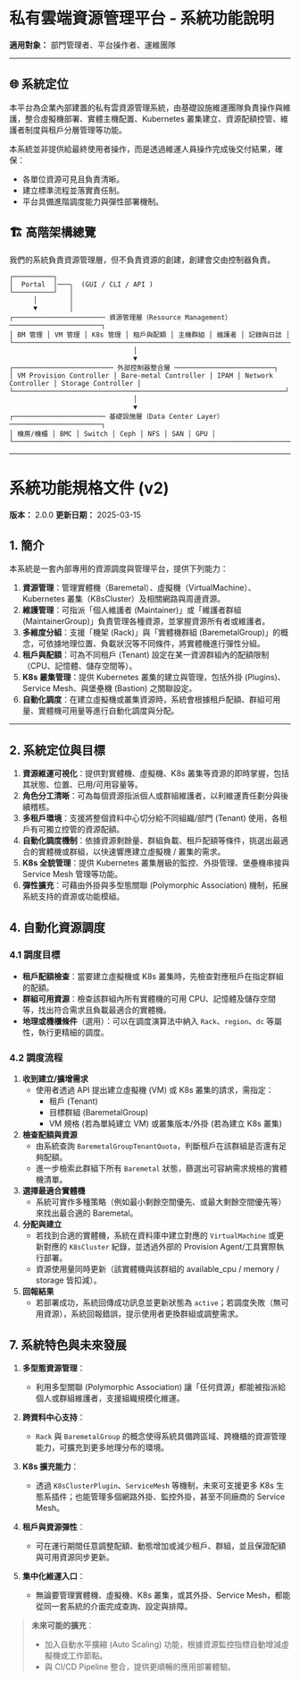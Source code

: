 # 私有雲端資源管理平台 - 系統功能說明

**適用對象：** 部門管理者、平台操作者、運維團隊

---

## 🌐 系統定位

本平台為企業內部建置的私有雲資源管理系統，由基礎設施維運團隊負責操作與維護，整合虛擬機部署、實體主機配置、Kubernetes 叢集建立、資源配額控管、維護者制度與租戶分層管理等功能。

本系統並非提供給最終使用者操作，而是透過維運人員操作完成後交付結果，確保：

- 各單位資源可見且負責清晰。
- 建立標準流程並落實責任制。
- 平台具備進階調度能力與彈性部署機制。

## 🏗️ 高階架構總覽
我們的系統負責資源管理層，但不負責資源的創建，創建會交由控制器負責。
```text
┌──────────┐
│  Portal  │───╮  (GUI / CLI / API )
└──────────┘   │
      │        │
      ▼        │
┌─────────────────────── 資源管理層（Resource Management） ───────────────────────┐
│ BM 管理 │ VM 管理 │ K8s 管理 │ 租戶與配額 │ 主機群組 │ 維護者 │ 記錄與日誌 │
└────────────────────────────────────────────────────────────────────────────┘
                               │
                               ▼
┌───────────────────────── 外部控制器整合層 ─────────────────────────┐
│ VM Provision Controller │ Bare-metal Controller │ IPAM │ Network Controller │ Storage Controller │
└────────────────────────────────────────────────────────────────────┘
                               │
                               ▼
┌─────────────────────── 基礎設施層（Data Center Layer） ───────────────────────┐
│ 機房/機櫃 │ BMC │ Switch │ Ceph │ NFS │ SAN │ GPU │
└────────────────────────────────────────────────────────────────────────────┘
```
---



# 系統功能規格文件 (v2)

**版本：** 2.0.0
**更新日期：** 2025-03-15

## 1. 簡介

本系統是一套內部專用的資源調度與管理平台，提供下列能力：
1. **資源管理**：管理實體機（Baremetal）、虛擬機（VirtualMachine）、Kubernetes 叢集（K8sCluster）及相關網路與周邊資源。
2. **維護管理**：可指派「個人維護者 (Maintainer)」或「維護者群組 (MaintainerGroup)」負責管理各種資源，並掌握資源所有者或維護者。
3. **多維度分組**：支援「機架 (Rack)」與「實體機群組 (BaremetalGroup)」的概念，可依據地理位置、負載狀況等不同條件，將實體機進行彈性分組。
4. **租戶與配額**：可為不同租戶 (Tenant) 設定在某一資源群組內的配額限制（CPU、記憶體、儲存空間等）。
5. **K8s 叢集管理**：提供 Kubernetes 叢集的建立與管理，包括外掛 (Plugins)、Service Mesh、與堡壘機 (Bastion) 之關聯設定。
6. **自動化調度**：在建立虛擬機或叢集資源時，系統會根據租戶配額、群組可用量、實體機可用量等進行自動化調度與分配。
---

## 2. 系統定位與目標

1. **資源維運可視化**：提供對實體機、虛擬機、K8s 叢集等資源的即時掌握，包括其狀態、位置、已用/可用容量等。
2. **角色分工清晰**：可為每個資源指派個人或群組維護者，以利維運責任劃分與後續稽核。
3. **多租戶環境**：支援將整個資料中心切分給不同組織/部門 (Tenant) 使用，各租戶有可獨立控管的資源配額。
4. **自動化調度機制**：依據資源剩餘量、群組負載、租戶配額等條件，挑選出最適合的實體機或群組，以快速響應建立虛擬機 / 叢集的需求。
5. **K8s 全貌管理**：提供 Kubernetes 叢集層級的監控、外掛管理、堡壘機串接與 Service Mesh 管理等功能。
6. **彈性擴充**：可藉由外掛與多型態關聯 (Polymorphic Association) 機制，拓展系統支持的資源或功能模組。

## 4. 自動化資源調度

### 4.1 調度目標

- **租戶配額檢查**：當要建立虛擬機或 K8s 叢集時，先檢查對應租戶在指定群組的配額。
- **群組可用資源**：檢查該群組內所有實體機的可用 CPU、記憶體及儲存空間等，找出符合需求且負載最適合的實體機。
- **地理或機櫃條件**（選用）：可以在調度演算法中納入 `Rack`、`region`、`dc` 等屬性，執行更精細的調度。

### 4.2 調度流程

1. **收到建立/擴增需求**  
   - 使用者透過 API 提出建立虛擬機 (VM) 或 K8s 叢集的請求，需指定：
     - 租戶 (Tenant)  
     - 目標群組 (BaremetalGroup)  
     - VM 規格 (若為單純建立 VM) 或叢集版本/外掛 (若為建立 K8s 叢集)  
2. **檢查配額與資源**  
   - 由系統查詢 `BaremetalGroupTenantQuota`，判斷租戶在該群組是否還有足夠配額。  
   - 進一步檢索此群組下所有 `Baremetal` 狀態，篩選出可容納需求規格的實體機清單。  
3. **選擇最適合實體機**  
   - 系統可實作多種策略（例如最小剩餘空間優先、或最大剩餘空間優先等）來找出最合適的 Baremetal。  
4. **分配與建立**  
   - 若找到合適的實體機，系統在資料庫中建立對應的 `VirtualMachine` 或更新對應的 `K8sCluster` 紀錄，並透過外部的 Provision Agent/工具實際執行部署。  
   - 資源使用量同時更新（該實體機與該群組的 available_cpu / memory / storage 皆扣減）。  
5. **回報結果**  
   - 若部署成功，系統回傳成功訊息並更新狀態為 `active`；若調度失敗（無可用資源），系統回報錯誤，提示使用者更換群組或調整需求。

## 7. 系統特色與未來發展

1. **多型態資源管理**：  
   - 利用多型關聯 (Polymorphic Association) 讓「任何資源」都能被指派給個人或群組維護者，支援組織規模化維運。

2. **跨資料中心支持**：  
   - `Rack` 與 `BaremetalGroup` 的概念使得系統具備跨區域、跨機櫃的資源管理能力，可擴充到更多地理分布的環境。

3. **K8s 擴充能力**：  
   - 透過 `K8sClusterPlugin`、`ServiceMesh` 等機制，未來可支援更多 K8s 生態系插件；也能管理多個網路外掛、監控外掛，甚至不同廠商的 Service Mesh。

4. **租戶與資源彈性**：  
   - 可在運行期間任意調整配額、動態增加或減少租戶、群組，並且保證配額與可用資源同步更新。

5. **集中化維運入口**：  
   - 無論要管理實體機、虛擬機、K8s 叢集，或其外掛、Service Mesh，都能從同一套系統的介面完成查詢、設定與排障。

> **未來可能的擴充**：
> - 加入自動水平擴縮 (Auto Scaling) 功能，根據資源監控指標自動增減虛擬機或工作節點。
> - 與 CI/CD Pipeline 整合，提供更順暢的應用部署體驗。
